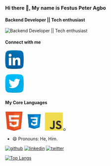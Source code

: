 ### Hi there 👋, My name is Festus Peter Agbo
#### Backend Developer || Tech enthusiast
![Backend Developer || Tech enthusiast](https://github.com/festuspete/festuspete/blob/main/github-header-image.png)


#### Connect with me 
<a href="https://www.linkedin.com/in/festus-agbo-39b404190/"><img src="images/linkedin.png" width="60" /></a>

<a href=""><img src="images/twitter.png" width="60" /></a>

 #### My Core Languages
<code><img src="images/html.jpg" width="60" title="HTML" /></code>
<code><img src="images/css.jpg" width="60" title="CSS" /></code>
<code><img src="images/javascript.png" width="60" title="JavaScript" /></code>o

- 😄 Pronouns: He, Him. 


[<img src='https://cdn.jsdelivr.net/npm/simple-icons@3.0.1/icons/github.svg' alt='github' height='40'>](https://github.com/festuspete)  [<img src='https://cdn.jsdelivr.net/npm/simple-icons@3.0.1/icons/linkedin.svg' alt='linkedin' height='40'>](https://www.linkedin.com/in/festus-agbo-39b404190//)  [<img src='https://cdn.jsdelivr.net/npm/simple-icons@3.0.1/icons/twitter.svg' alt='twitter' height='40'>](https://twitter.com/festuspete)  

[![Top Langs](https://github-readme-stats.vercel.app/api/top-langs/?username=festuspete&layout=compact)](https://github.com/festuspete/github-readme-stats)
